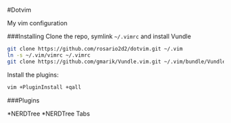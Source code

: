 #Dotvim

My vim configuration

###Installing
Clone the repo, symlink `~/.vimrc` and install Vundle

```sh
git clone https://github.com/rosario2d2/dotvim.git ~/.vim  
ln -s ~/.vim/vimrc ~/.vimrc  
git clone https://github.com/gmarik/Vundle.vim.git ~/.vim/bundle/Vundle.vim
```
Install the plugins:

```sh
vim +PluginInstall +qall
```
###Plugins

*NERDTree
*NERDTree Tabs
